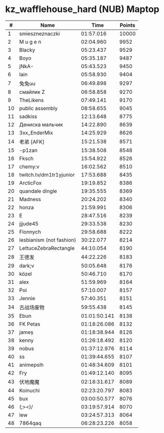 # kz_wafflehouse_hard (NUB) Maptop

|  # | Name | Time | Points |
|-------------- | -------------- | -------------- | -------------- | 
| 1 | smieszneznaczki | 01:57.016 | 10000 | 
| 2 | M u g e n | 02:04.960 | 9952 | 
| 3 | Blacky | 05:23.437 | 9529 | 
| 4 | Boyo | 05:35.187 | 9487 | 
| 5 | jNkA- | 05:43.523 | 9450 | 
| 6 | lain | 05:58.930 | 9404 | 
| 7 | 兔兔uu | 06:49.898 | 9297 | 
| 8 | смайлик Z | 06:58.858 | 9270 | 
| 9 | TheLikens | 07:49.141 | 9170 | 
| 10 | public assembly | 08:58.655 | 9045 | 
| 11 | sadkiss | 12:13.648 | 8775 | 
| 12 | Дениска мальчик | 14:22.890 | 8639 | 
| 13 | 3xx_EnderMix | 14:25.929 | 8626 | 
| 14 | 老弟 [AFK] | 15:21.538 | 8571 | 
| 15 | -p1zan | 15:38.508 | 8548 | 
| 16 | Fksch | 15:54.922 | 8526 | 
| 17 | chemy:v | 16:02.562 | 8510 | 
| 18 | twitch.tv/dm1tr1yjunior | 17:53.688 | 8435 | 
| 19 | ArcticFox | 19:19.852 | 8386 | 
| 20 | quandale dingle | 19:35.555 | 8369 | 
| 21 | Madness | 20:24.202 | 8340 | 
| 22 | honza | 21:59.991 | 8306 | 
| 23 | E | 28:47.516 | 8239 | 
| 24 | jjjude45 | 29:33.538 | 8230 | 
| 25 | Flonnych | 29:58.688 | 8222 | 
| 26 | lesbianism (not fashion) | 30:22.077 | 8214 | 
| 27 | LettuceZebraRectangle | 44:10.054 | 8190 | 
| 28 | 王德发 | 44:22.226 | 8183 | 
| 29 | dark;v | 50:05.648 | 8176 | 
| 30 | közel | 50:46.710 | 8170 | 
| 31 | alex | 51:59.969 | 8164 | 
| 32 | Poi | 57:10.007 | 8157 | 
| 33 | Jennie | 57:40.351 | 8151 | 
| 34 | 古战场废物 | 59:55.438 | 8145 | 
| 35 | Ebun | 01:01:50.141 | 8138 | 
| 36 | FK Petas | 01:18:26.086 | 8132 | 
| 37 | jameș | 01:18:38.944 | 8126 | 
| 38 | kenny | 01:26:18.492 | 8120 | 
| 39 | nobus | 01:37:12.976 | 8114 | 
| 40 | ss | 01:39:44.655 | 8107 | 
| 41 | animepsih | 01:48:34.609 | 8101 | 
| 42 | Fry | 01:49:12.140 | 8095 | 
| 43 | 伏地魔魔 | 02:18:31.617 | 8089 | 
| 44 | Koinuchi | 02:23:20.797 | 8083 | 
| 45 | bux | 03:00:50.577 | 8076 | 
| 46 | (;><)/ | 03:19:57.914 | 8070 | 
| 47 | lew | 03:24:57.313 | 8064 | 
| 48 | 7864qaq | 06:28:23.226 | 8058 | 

